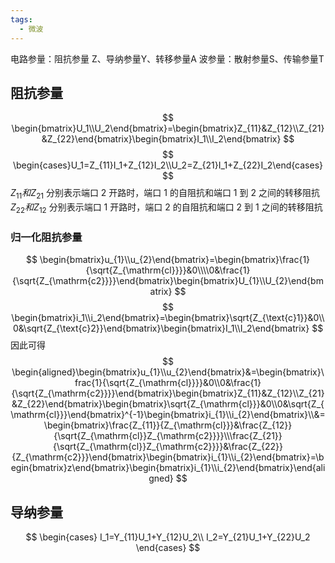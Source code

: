 ```yaml
---
tags:
  - 微波
---
```

电路参量：阻抗参量 Z、导纳参量Y、转移参量A
波参量：散射参量S、传输参量T
## 阻抗参量
$$
\begin{bmatrix}U_1\\U_2\end{bmatrix}=\begin{bmatrix}Z_{11}&Z_{12}\\Z_{21}&Z_{22}\end{bmatrix}\begin{bmatrix}I_1\\I_2\end{bmatrix}
$$
$$
\begin{cases}U_1=Z_{11}I_1+Z_{12}I_2\\U_2=Z_{21}I_1+Z_{22}I_2\end{cases}
$$
$Z_{11}和Z_{21}$ 分别表示端口 2 开路时，端口 1 的自阻抗和端口 1 到 2 之间的转移阻抗
$Z_{22}和Z_{12}$ 分别表示端口 1 开路时，端口 2 的自阻抗和端口 2 到 1 之间的转移阻抗
### 归一化阻抗参量
$$
\begin{bmatrix}u_{1}\\u_{2}\end{bmatrix}=\begin{bmatrix}\frac{1}{\sqrt{Z_{\mathrm{cl}}}}&0\\\\0&\frac{1}{\sqrt{Z_{\mathrm{c2}}}}\end{bmatrix}\begin{bmatrix}U_{1}\\U_{2}\end{bmatrix}
$$
$$
\begin{bmatrix}i_1\\i_2\end{bmatrix}=\begin{bmatrix}\sqrt{Z_{\text{c}1}}&0\\0&\sqrt{Z_{\text{c}2}}\end{bmatrix}\begin{bmatrix}I_1\\I_2\end{bmatrix}
$$
因此可得
$$
\begin{aligned}\begin{bmatrix}u_{1}\\u_{2}\end{bmatrix}&=\begin{bmatrix}\frac{1}{\sqrt{Z_{\mathrm{cl}}}}&0\\0&\frac{1}{\sqrt{Z_{\mathrm{c2}}}}\end{bmatrix}\begin{bmatrix}Z_{11}&Z_{12}\\Z_{21}&Z_{22}\end{bmatrix}\begin{bmatrix}\sqrt{Z_{\mathrm{cl}}}&0\\0&\sqrt{Z_{\mathrm{cl}}}\end{bmatrix}^{-1}\begin{bmatrix}i_{1}\\i_{2}\end{bmatrix}\\&=\begin{bmatrix}\frac{Z_{11}}{Z_{\mathrm{cl}}}&\frac{Z_{12}}{\sqrt{Z_{\mathrm{cl}}Z_{\mathrm{c2}}}}\\\frac{Z_{21}}{\sqrt{Z_{\mathrm{cl}}Z_{\mathrm{c2}}}}&\frac{Z_{22}}{Z_{\mathrm{c2}}}\end{bmatrix}\begin{bmatrix}i_{1}\\i_{2}\end{bmatrix}=\begin{bmatrix}z\end{bmatrix}\begin{bmatrix}i_{1}\\i_{2}\end{bmatrix}\end{aligned}
$$
## 导纳参量
$$
\begin{cases}
I_1=Y_{11}U_1+Y_{12}U_2\\
I_2=Y_{21}U_1+Y_{22}U_2
\end{cases}
$$
